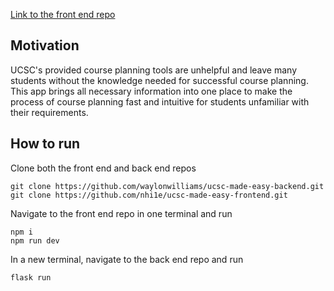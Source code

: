 [Link to the front end repo](https://github.com/nhi1e/ucsc-made-easy-frontend)

## Motivation
UCSC's provided course planning tools are unhelpful and leave many students without the knowledge needed for successful course planning. This app brings all necessary information into one place to make the process of course planning fast and intuitive for students unfamiliar with their requirements. 



## How to run
Clone both the front end and back end repos
```
git clone https://github.com/waylonwilliams/ucsc-made-easy-backend.git
git clone https://github.com/nhi1e/ucsc-made-easy-frontend.git
```
Navigate to the front end repo in one terminal and run
```
npm i
npm run dev
```
In a new terminal, navigate to the back end repo and run
```
flask run
```
